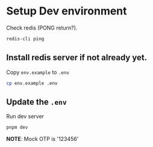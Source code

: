 # Setup Dev environment

Check redis (PONG return?).
```bash
redis-cli ping
```
Install redis server if not already yet.
---

Copy `env.example` to `.env`
```bash
cp env.example .env
```
Update the `.env`
---

Run dev server
```bash
pnpm dev
```

**NOTE**: Mock OTP is '123456'
